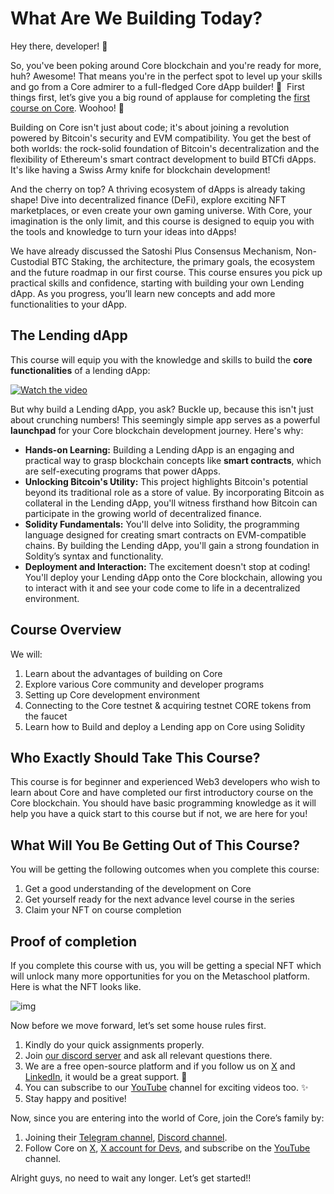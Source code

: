 # What Are We Building Today?

Hey there, developer! 👋

So, you've been poking around Core blockchain and you're ready for more, huh? Awesome! That means you're in the perfect spot to level up your skills and go from a Core admirer to a full-fledged Core dApp builder! 🚀  First things first, let’s give you a big round of applause for completing the [first course on Core](https://metaschool.so/courses/introduction-to-core). Woohoo! 🎉

Building on Core isn't just about code; it's about joining a revolution powered by Bitcoin's security and EVM compatibility. You get the best of both worlds: the rock-solid foundation of Bitcoin's decentralization and the flexibility of Ethereum's smart contract development to build BTCfi dApps. It's like having a Swiss Army knife for blockchain development!

And the cherry on top? A thriving ecosystem of dApps is already taking shape! Dive into decentralized finance (DeFi), explore exciting NFT marketplaces, or even create your own gaming universe. With Core, your imagination is the only limit, and this course is designed to equip you with the tools and knowledge to turn your ideas into dApps!

We have already discussed the Satoshi Plus Consensus Mechanism, Non-Custodial BTC Staking, the architecture, the primary goals, the ecosystem and the future roadmap in our first course. This course ensures you pick up practical skills and confidence, starting with building your own Lending dApp. As you progress, you’ll learn new concepts and add more functionalities to your dApp.

## The Lending dApp
This course will equip you with the knowledge and skills to build the **core functionalities** of a lending dApp:

<a href="https://youtu.be/jnPWUEOcI0E" target="_blank">
 <img src="https://github.com/0xmetaschool/Learning-Projects/assets/130544719/5cc96e37-91f1-4090-b165-c51ea9818fc4" alt="Watch the video" />
</a>

But why build a Lending dApp, you ask? Buckle up, because this isn't just about crunching numbers! This seemingly simple app serves as a powerful **launchpad** for your Core blockchain development journey. Here's why:

- **Hands-on Learning:** Building a Lending dApp is an engaging and practical way to grasp blockchain concepts like **smart contracts**, which are self-executing programs that power dApps.
- **Unlocking Bitcoin's Utility:** This project highlights Bitcoin's potential beyond its traditional role as a store of value. By incorporating Bitcoin as collateral in the Lending dApp, you'll witness firsthand how Bitcoin can participate in the growing world of decentralized finance.
- **Solidity Fundamentals:** You'll delve into Solidity, the programming language designed for creating smart contracts on EVM-compatible chains. By building the Lending dApp, you'll gain a strong foundation in Soldity’s syntax and functionality.
- **Deployment and Interaction:** The excitement doesn't stop at coding! You'll deploy your Lending dApp onto the Core blockchain, allowing you to interact with it and see your code come to life in a decentralized environment.

## Course Overview

We will:

1. Learn about the advantages of building on Core
2. Explore various Core community and developer programs
3. Setting up Core development environment
4. Connecting to the Core testnet & acquiring testnet CORE tokens from the faucet
5. Learn how to Build and deploy a Lending app on Core using Solidity

## Who Exactly Should Take This Course?

This course is for beginner and experienced Web3 developers who wish to learn about Core and have completed our first introductory course on the Core blockchain. You should have basic programming knowledge as it will help you have a quick start to this course but if not, we are here for you!

## What Will You Be Getting Out of This Course?

You will be getting the following outcomes when you complete this course:

1. Get a good understanding of the development on Core
2. Get yourself ready for the next advance level course in the series
3. Claim your NFT on course completion

## Proof of completion

If you complete this course with us, you will be getting a special NFT which will unlock many more opportunities for you on the Metaschool platform. Here is what the NFT looks like.

![img](https://github.com/0xmetaschool/Learning-Projects/blob/main/assests_for_all/Core%20C2%20assets%20-%20Start%20Building%20on%20Core/Core%20C2%20L1%20Image%201.gif?raw=true)

Now before we move forward, let’s set some house rules first.

1. Kindly do your quick assignments properly.
2. Join [our discord server](https://discord.gg/Jf4ArqVb) and ask all relevant questions there.
3. We are a free open-source platform and if you follow us on [X](https://bit.ly/core-course-twitter) and [LinkedIn](https://bit.ly/core-course-linkedIn), it would be a great support. 🫣
4. You can subscribe to our [YouTube](https://bit.ly/core-course-youtube) channel for exciting videos too. ✨
5. Stay happy and positive!

Now, since you are entering into the world of Core, join the Core’s family by:

1. Joining their [Telegram channel](https://t.me/CoreDAOTelegram), [Discord channel](https://discord.com/invite/coredaoofficial).
2. Follow Core on [X](https://twitter.com/Coredao_Org), [X account for Devs](https://x.com/corechain_devs), and subscribe on the [YouTube](https://www.youtube.com/@Core_DAO_Official) channel.

Alright guys, no need to wait any longer. Let’s get started!!